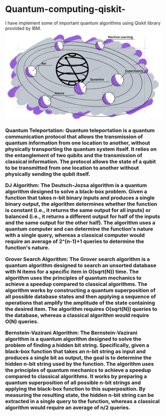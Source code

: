 # Quantum-computing-qiskit-
I have implement some of important quantum algorithms using Qiskit library proviided by IBM.
<img src="1_j5FyIQ6TZZDNbp7b2x7xOA.png" class="center">
<h3>Quantum Teleportation:
Quantum teleportation is a quantum communication protocol that allows the transmission of quantum information from one location to another, without physically transporting the quantum system itself. It relies on the entanglement of two qubits and the transmission of classical information. The protocol allows the state of a qubit to be transmitted from one location to another without physically sending the qubit itself.

DJ Algorithm:
The Deutsch-Jozsa algorithm is a quantum algorithm designed to solve a black-box problem. Given a function that takes n-bit binary inputs and produces a single binary output, the algorithm determines whether the function is constant (i.e., it returns the same output for all inputs) or balanced (i.e., it returns a different output for half of the inputs and the same output for the other half). The algorithm uses a quantum computer and can determine the function's nature with a single query, whereas a classical computer would require an average of 2^(n-1)+1 queries to determine the function's nature.

Grover Search Algorithm:
The Grover search algorithm is a quantum algorithm designed to search an unsorted database with N items for a specific item in O(sqrt(N)) time. The algorithm uses the principles of quantum mechanics to achieve a speedup compared to classical algorithms. The algorithm works by constructing a quantum superposition of all possible database states and then applying a sequence of operations that amplify the amplitude of the state containing the desired item. The algorithm requires O(sqrt(N)) queries to the database, whereas a classical algorithm would require O(N) queries.


Bernstein-Vazirani Algorithm:
The Bernstein-Vazirani algorithm is a quantum algorithm designed to solve the problem of finding a hidden bit string. Specifically, given a black-box function that takes an n-bit string as input and produces a single bit as output, the goal is to determine the hidden n-bit string used by the function.
The algorithm uses the principles of quantum mechanics to achieve a speedup compared to classical algorithms. It works by preparing a quantum superposition of all possible n-bit strings and applying the black-box function to this superposition. By measuring the resulting state, the hidden n-bit string can be extracted in a single query to the function, whereas a classical algorithm would require an average of n/2 queries.

</h3>
